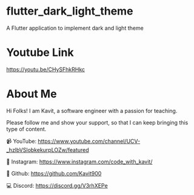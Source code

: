 # flutter_dark_light_theme

A Flutter application to implement dark and light theme

# Youtube Link
https://youtu.be/CHySFhkRHkc

# About Me

Hi Folks! I am Kavit, a software engineer with a passion for teaching.

Please follow me and show your support, so that I can keep bringing this type of content.

📹 YouTube: https://www.youtube.com/channel/UCV-_hzlbVSlobkekurpLOZw/featured

📸 Instagram: https://www.instagram.com/code_with_kavit/

📂 Github: https://github.com/Kavit900

💻 Discord: https://discord.gg/V3rhXEPe
